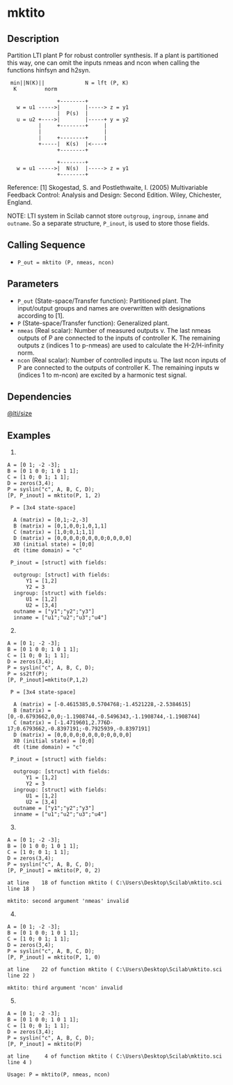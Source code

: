 # mktito

## Description
Partition LTI plant P for robust controller synthesis. If a plant is partitioned this way, one can omit the inputs nmeas and ncon when calling the functions hinfsyn and h2syn.
```
 min||N(K)||             N = lft (P, K)
  K         norm

                +--------+  
   w = u1 ----->|        |-----> z = y1
                |  P(s)  |
   u = u2 +---->|        |-----+ y = y2
          |     +--------+     |
          |                    |
          |     +--------+     |
          +-----|  K(s)  |<----+
                +--------+

                +--------+      
   w = u1 ----->|  N(s)  |-----> z = y1
                +--------+
```
Reference: [1] Skogestad, S. and Postlethwaite, I. (2005) Multivariable Feedback Control: Analysis and Design: Second Edition. Wiley, Chichester, England.

NOTE: LTI system in Scilab cannot store `outgroup`, `ingroup`, `inname` and `outname`. So a separate structure, `P_inout`, is used to store those fields.

## Calling Sequence
- `P_out = mktito (P, nmeas, ncon)`

## Parameters
- `P_out` (State-space/Transfer function): Partitioned plant. The input/output groups and names are overwritten with designations according to [1].
- `P` (State-space/Transfer function): Generalized plant.
- `nmeas` (Real scalar): Number of measured outputs v. The last nmeas outputs of P are connected to the inputs of controller K. The remaining outputs z (indices 1 to p-nmeas) are used to calculate the H-2/H-infinity norm.
- `ncon` (Real scalar): Number of controlled inputs u. The last ncon inputs of P are connected to the outputs of controller K. The remaining inputs w (indices 1 to m-ncon) are excited by a harmonic test signal.

## Dependencies
[@lti/size](https://github.com/akash-sankar/CSToolboxFunctions/tree/main/%40lti%20size)

## Examples
1.
```
A = [0 1; -2 -3];
B = [0 1 0 0; 1 0 1 1];
C = [1 0; 0 1; 1 1];
D = zeros(3,4);
P = syslin("c", A, B, C, D);
[P, P_inout] = mktito(P, 1, 2)
```
```
 P = [3x4 state-space]

  A (matrix) = [0,1;-2,-3]
  B (matrix) = [0,1,0,0;1,0,1,1]
  C (matrix) = [1,0;0,1;1,1]
  D (matrix) = [0,0,0,0;0,0,0,0;0,0,0,0]
  X0 (initial state) = [0;0]
  dt (time domain) = "c"

 P_inout = [struct] with fields:

  outgroup: [struct] with fields:
      Y1 = [1,2]
      Y2 = 3
  ingroup: [struct] with fields:
      U1 = [1,2]
      U2 = [3,4]
  outname = ["y1";"y2";"y3"]
  inname = ["u1";"u2";"u3";"u4"]
```

2.
```
A = [0 1; -2 -3];
B = [0 1 0 0; 1 0 1 1];
C = [1 0; 0 1; 1 1];
D = zeros(3,4);
P = syslin("c", A, B, C, D);
P = ss2tf(P);
[P, P_inout]=mktito(P,1,2)
```
```
 P = [3x4 state-space]

  A (matrix) = [-0.4615385,0.5704768;-1.4521228,-2.5384615]
  B (matrix) = [0,-0.6793662,0,0;-1.1908744,-0.5496343,-1.1908744,-1.1908744]
  C (matrix) = [-1.4719601,2.776D-17;0.6793662,-0.8397191;-0.7925939,-0.8397191]
  D (matrix) = [0,0,0,0;0,0,0,0;0,0,0,0]
  X0 (initial state) = [0;0]
  dt (time domain) = "c"

 P_inout = [struct] with fields:

  outgroup: [struct] with fields:
      Y1 = [1,2]
      Y2 = 3
  ingroup: [struct] with fields:
      U1 = [1,2]
      U2 = [3,4]
  outname = ["y1";"y2";"y3"]
  inname = ["u1";"u2";"u3";"u4"]
```

3.
```
A = [0 1; -2 -3];
B = [0 1 0 0; 1 0 1 1];
C = [1 0; 0 1; 1 1];
D = zeros(3,4);
P = syslin("c", A, B, C, D);
[P, P_inout] = mktito(P, 0, 2)
```
```
at line    18 of function mktito ( C:\Users\Desktop\Scilab\mktito.sci line 18 )

mktito: second argument 'nmeas' invalid
```

4.
```
A = [0 1; -2 -3];
B = [0 1 0 0; 1 0 1 1];
C = [1 0; 0 1; 1 1];
D = zeros(3,4);
P = syslin("c", A, B, C, D);
[P, P_inout] = mktito(P, 1, 0)
```
```
at line    22 of function mktito ( C:\Users\Desktop\Scilab\mktito.sci line 22 )

mktito: third argument 'ncon' invalid
```

5.
```
A = [0 1; -2 -3];
B = [0 1 0 0; 1 0 1 1];
C = [1 0; 0 1; 1 1];
D = zeros(3,4);
P = syslin("c", A, B, C, D);
[P, P_inout] = mktito(P)
```
```
at line     4 of function mktito ( C:\Users\Desktop\Scilab\mktito.sci line 4 )

Usage: P = mktito(P, nmeas, ncon)
```
